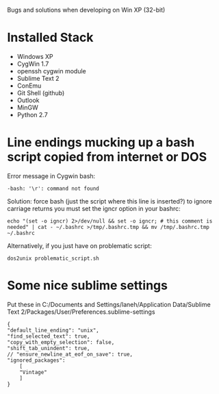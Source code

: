 Bugs and solutions when developing on Win XP (32-bit)

# Installed Stack

- Windows XP
- CygWin 1.7
- openssh cygwin module
- Sublime Text 2
- ConEmu
- Git Shell (github)
- Outlook
- MinGW
- Python 2.7 


# Line endings mucking up a bash script copied from internet or DOS

Error message in Cygwin bash:

    -bash: '\r': command not found

Solution: force bash (just the script where this line is inserted?) to ignore carriage returns you must set the igncr option in your bashrc:

    echo "(set -o igncr) 2>/dev/null && set -o igncr; # this comment is needed" | cat - ~/.bashrc >/tmp/.bashrc.tmp && mv /tmp/.bashrc.tmp ~/.bashrc

Alternatively, if you just have on problematic script:

    dos2unix problematic_script.sh



# Some nice sublime settings

Put these in C:/Documents and Settings/laneh/Application Data/Sublime Text 2/Packages/User/Preferences.sublime-settings

    {
    "default_line_ending": "unix",
    "find_selected_text": true,
    "copy_with_empty_selection": false,
    "shift_tab_unindent": true,
    // "ensure_newline_at_eof_on_save": true,
    "ignored_packages":
        [
        "Vintage"
        ]
    }

